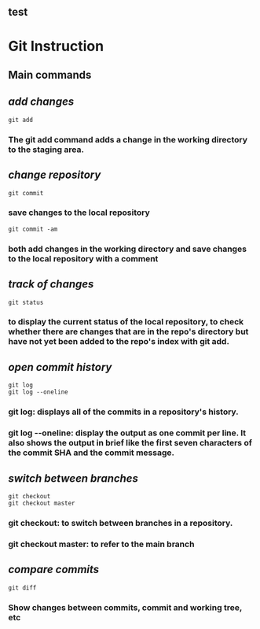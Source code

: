 ## test
# **Git Instruction**
## Main commands

## *add changes*
    git add
### The git add command adds a change in the working directory to the staging area.

## *change repository*
    git commit
### save changes to the local repository

    git commit -am
### both add changes in the working directory and save changes to the local repository with a comment

## *track of changes*
    git status
### to display the current status of the local repository, to check whether there are changes that are in the repo's directory but have not yet been added to the repo's index with git add.

## *open commit history*
    git log
    git log --oneline
### git log: displays all of the commits in a repository's history.
### git log --oneline: display the output as one commit per line. It also shows the output in brief like the first seven characters of the commit SHA and the commit message.

## *switch between branches*
    git checkout
    git checkout master
### git checkout: to switch between branches in a repository.
### git checkout master: to refer to the main branch 

## *compare commits*
    git diff
### Show changes between commits, commit and working tree, etc